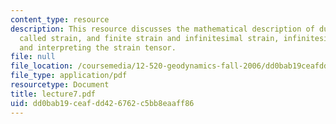 ```yaml
---
content_type: resource
description: This resource discusses the mathematical description of ductile deformation
  called strain, and finite strain and infinitesimal strain, infinitesimal strain,
  and interpreting the strain tensor.
file: null
file_location: /coursemedia/12-520-geodynamics-fall-2006/dd0bab19ceafdd426762c5bb8eaaff86_lecture7.pdf
file_type: application/pdf
resourcetype: Document
title: lecture7.pdf
uid: dd0bab19-ceaf-dd42-6762-c5bb8eaaff86
---
```

